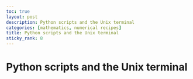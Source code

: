 ```yaml
---
toc: true
layout: post
description: Python scripts and the Unix terminal
categories: [mathematics, numerical recipes]
title: Python scripts and the Unix terminal
sticky_rank: 8
---
```


# Python scripts and the Unix terminal
